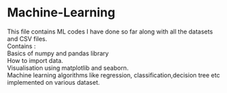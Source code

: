 # Machine-Learning
This file contains ML codes I have done so far along with all the datasets and CSV files.</br>
Contains :</br>
  Basics of numpy and pandas library </br>
  How to import data.</br>
  Visualisation using matplotlib and seaborn.</br>
  Machine learning algorithms like regression, classification,decision tree etc implemented on various dataset.</br>
